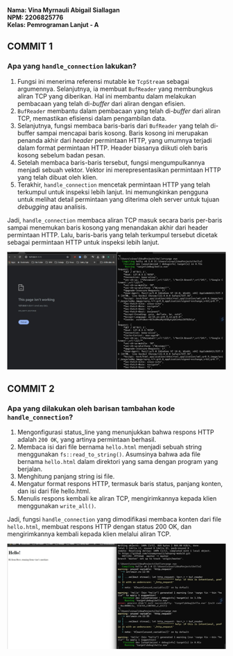 **Nama: Vina Myrnauli Abigail Siallagan** <br>
**NPM: 2206825776** <br>
**Kelas: Pemrograman Lanjut - A** <br>

## COMMIT 1
### **Apa yang `handle_connection` lakukan?**
1. Fungsi ini menerima referensi mutable ke `TcpStream` sebagai argumennya. Selanjutnya, ia membuat `BufReader` yang membungkus aliran TCP yang diberikan. Hal ini membantu dalam melakukan pembacaan yang telah di-*buffer* dari aliran dengan efisien.
2. `BufReader` membantu dalam pembacaan yang telah di-*buffer* dari aliran TCP, memastikan efisiensi dalam pengambilan data.
3. Selanjutnya, fungsi membaca baris-baris dari `BufReader` yang telah di-buffer sampai mencapai baris kosong. Baris kosong ini merupakan penanda akhir dari *header* permintaan HTTP, yang umumnya terjadi dalam format permintaan HTTP. Header biasanya diikuti oleh baris kosong sebelum badan pesan.
4. Setelah membaca baris-baris tersebut, fungsi mengumpulkannya menjadi sebuah vektor. Vektor ini merepresentasikan permintaan HTTP yang telah dibuat oleh klien.
5. Terakhir, `handle_connection` mencetak permintaan HTTP yang telah terkumpul untuk inspeksi lebih lanjut. Ini memungkinkan pengguna untuk melihat detail permintaan yang diterima oleh server untuk tujuan *debugging* atau analisis.

Jadi, `handle_connection` membaca aliran TCP masuk secara baris per-baris sampai menemukan baris kosong yang menandakan akhir dari header permintaan HTTP. Lalu, baris-baris yang telah terkumpul tersebut dicetak sebagai permintaan HTTP untuk inspeksi lebih lanjut.
<p align="center">
    <img src="images/reflection1.jpg"/>
</p>

## COMMIT 2
### **Apa yang dilakukan oleh barisan tambahan kode `handle_connection`?**
1. Mengonfigurasi status_line yang menunjukkan bahwa respons HTTP adalah `200 OK`, yang artinya permintaan berhasil. 
2. Membaca isi dari file bernama `hello.html` menjadi sebuah string menggunakan `fs::read_to_string()`. Asumsinya bahwa ada file bernama `hello.html` dalam direktori yang sama dengan program yang berjalan. 
3. Menghitung panjang string isi file. 
4. Mengatur format respons HTTP, termasuk baris status, panjang konten, dan isi dari file hello.html. 
5. Menulis respons kembali ke aliran TCP, mengirimkannya kepada klien menggunakan `write_all()`.

Jadi, fungsi `handle_connection` yang dimodifikasi membaca konten dari file `hello.html`, membuat respons HTTP dengan status 200 OK, dan mengirimkannya kembali kepada klien melalui aliran TCP.
<p align="center">
    <img src="images/reflection2.jpg"/>
</p>
